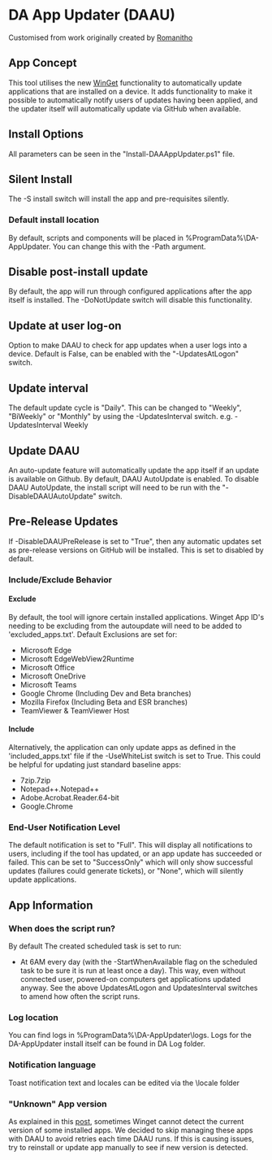 # DA App Updater (DAAU)
Customised from work originally created by [Romanitho](https://github.com/Romanitho/Winget-AutoUpdate)

## App Concept
This tool utilises the new [WinGet](https://github.com/microsoft/winget-cli) functionality to automatically update applications that are installed on a device. It adds functionality to make it possible to automatically notify users of updates having been applied, and the updater itself will automatically update via GitHub when available. 
## Install Options
All parameters can be seen in the "Install-DAAAppUpdater.ps1" file.
## Silent Install
The -S install switch will install the app and pre-requisites silently.
### Default install location
By default, scripts and components will be placed in %ProgramData%\DA-AppUpdater. You can change this with the -Path argument.
## Disable post-install update
By default, the app will run through configured applications after the app itself is installed. The -DoNotUpdate switch will disable this functionality.
## Update at user log-on
Option to make DAAU to check for app updates when a user logs into a device. Default is False, can be enabled with the "-UpdatesAtLogon" switch.
## Update interval
The default update cycle is "Daily". This can be changed to "Weekly", "BiWeekly" or "Monthly" by using the -UpdatesInterval switch. e.g. -UpdatesInterval Weekly
## Update DAAU
An auto-update feature will automatically update the app itself if an update is available on Github. By default, DAAU AutoUpdate is enabled. To disable DAAU AutoUpdate, the install script will need to be run with the "-DisableDAAUAutoUpdate" switch.
## Pre-Release Updates
If -DisableDAAUPreRelease is set to "True", then any automatic updates set as pre-release versions on GitHub will be installed. This is set to disabled by default.
### Include/Exclude Behavior
#### Exclude
By default, the tool will ignore certain installed applications. Winget App ID's needing to be excluding from the autoupdate will need to be added to 'excluded_apps.txt'.
Default Exclusions are set for:
* Microsoft Edge
* Microsoft EdgeWebView2Runtime
* Microsoft Office
* Microsoft OneDrive
* Microsoft Teams
* Google Chrome (Including Dev and Beta branches)
* Mozilla Firefox (Including Beta and ESR branches)
* TeamViewer & TeamViewer Host
#### Include
Alternatively, the application can only update apps as defined in the 'included_apps.txt' file if the -UseWhiteList switch is set to True. This could be helpful for updating just standard baseline apps:
* 7zip.7zip
* Notepad++.Notepad++
* Adobe.Acrobat.Reader.64-bit
* Google.Chrome
### End-User Notification Level
The default notification is set to "Full". This will display all notifications to users, including if the tool has updated, or an app update has succeeded or failed. This can be set to "SuccessOnly" which will only show successful updates (failures could generate tickets), or "None", which will silently update applications.
## App Information
### When does the script run?
By default The created scheduled task is set to run:
- At 6AM every day (with the -StartWhenAvailable flag on the scheduled task to be sure it is run at least once a day). This way, even without connected user, powered-on computers get applications updated anyway.
See the above UpdatesAtLogon and UpdatesInterval switches to amend how often the script runs.
### Log location
You can find logs in %ProgramData%\DA-AppUpdater\logs.
Logs for the DA-AppUpdater install itself can be found in DA Log folder.
### Notification language
Toast notification text and locales can be edited via the \locale folder
### "Unknown" App version
As explained in this [post](https://github.com/microsoft/winget-cli/issues/1255), sometimes Winget cannot detect the current version of some installed apps. We decided to skip managing these apps with DAAU to avoid retries each time DAAU runs.
If this is causing issues, try to reinstall or update app manually to see if new version is detected.
